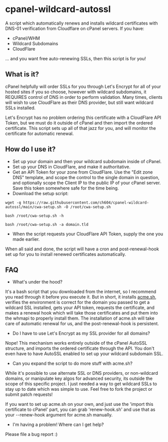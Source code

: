 # cpanel-wildcard-autossl
A script which automatically renews and installs wildcard certificates with DNS-01 verification from Cloudflare on cPanel servers. If you have:
* cPanel/WHM
* Wildcard Subdomains
* CloudFlare

... and you want free auto-renewing SSLs, then this script is for you!

## What is it?
cPanel helpfully will order SSLs for you through Let's Encrypt for all of your hosted sites if you so choose, however with wildcard subdomains, it REQUIRES control of DNS in order to perform validation. Many times, clients will wish to use CloudFlare as their DNS provider, but still want wildcard SSLs installed.

Let's Encrypt has no problem ordering this certificate with a CloudFlare API Token, but we must do it outside of cPanel and then import the ordered certificate. This script sets up all of that jazz for you, and will monitor the certificate for automatic renewal.

## How do I use it?
* Set up your domain and then your wildcard subdomain inside of cPanel.
* Set up your DNS in CloudFlare, and make it authoritative.
* Get an API Token for your zone from CloudFlare. Use the "Edit zone DNS" template, and scope the control to the single domain in question, and optionally scope the Client IP to the public IP of your cPanel server. Save this token somewhere safe for the time being.
* Download the setup script:

```
wget -q https://raw.githubusercontent.com/ch604/cpanel-wildcard-autossl/main/cwa-setup.sh -O /root/cwa-setup.sh

bash /root/cwa-setup.sh -h

bash /root/cwa-setup.sh -a domain.tld
```

* When the script requests your CloudFlare API Token, supply the one you made earlier.

When all said and done, the script will have a cron and post-renewal-hook set up for you to install renewed certificates automatically.

## FAQ
* What's under the hood?

It's a bash script that you downloaded from the internet, so I recommend you read through it before you execute it. But in short, it installs [acme.sh](https://github.com/acmesh-official/acme.sh), verifies the environment is correct for the domain you passed to get a wildcard SSL installed, gets your API token, requests the certificate, and makes a renewal hook which will take those certificates and put them into the whmapi to properly install them. The installation of acme.sh will take care of automatic renewal for us, and the post-renewal-hook is persistent.

* Do I have to use Let's Encrypt as my SSL provider for all domains?

Nope! This mechanism works entirely outside of the cPanel AutoSSL structure, and imports the ordered certificate through the API. You don't even have to have AutoSSL enabled to set up your wildcard subdomain SSL.

* Can you expand the script to do more stuff with acme.sh?

While it's possible to use alternate SSL or DNS providers, or non-wildcard domains, or manipulate key algos for advanced security, its outside the scope of this specific project. I just needed a way to get wildcard SSLs to stay up to date which was simple to use. Feel free to fork the project or submit patch requests!

If you want to set up acme.sh on your own, and just use the 'import this certificate to cPanel' part, you can grab 'renew-hook.sh' and use that as your --renew-hook argument for acme.sh manually.

* I'm having a problem! Where can I get help?

Please file a bug report :)
